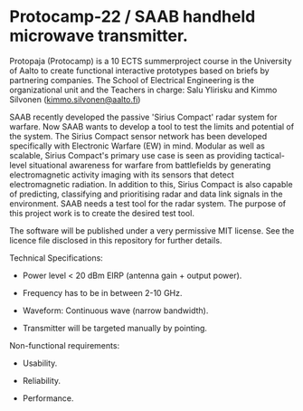# Protocamp-22 / SAAB handheld microwave transmitter.
Protopaja (Protocamp) is a 10 ECTS summerproject course in the University of Aalto to create 
functional interactive prototypes based on briefs by partnering companies. 
The School of Electrical Engineering is the organizational unit and the 
Teachers in charge: Salu Ylirisku and Kimmo Silvonen (kimmo.silvonen@aalto.fi)

SAAB recently developed the passive 'Sirius Compact' radar system for warfare. Now SAAB wants 
to develop a tool to test the limits and potential of the system. The Sirius Compact sensor 
network has been developed specifically with Electronic Warfare (EW) in mind. Modular as 
well as scalable, Sirius Compact's primary use case is seen as providing tactical-level 
situational awareness for warfare from battlefields by generating electromagnetic activity 
imaging with its sensors that detect electromagnetic radiation. In addition to this, Sirius 
Compact is also capable of predicting, classifying and prioritising radar and data link 
signals in the environment. SAAB needs a test tool for the radar system. The purpose of 
this project work is to create the desired test tool. 

The software will be published under a very permissive MIT license. See the licence file 
disclosed in this repository for further details.
 
Technical Specifications:

  * Power level < 20 dBm EIRP (antenna gain + output power).

  * Frequency has to be in between 2-10 GHz.

  * Waveform: Continuous wave (narrow bandwidth).

  * Transmitter will be targeted manually by pointing.


Non-functional requirements:

  * Usability.

  * Reliability.

  * Performance.

  
  
